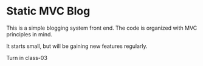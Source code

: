 # Static MVC Blog

This is a simple blogging system front end. The code is organized with MVC principles in mind.

It starts small, but will be gaining new features regularly. 

Turn in class-03
